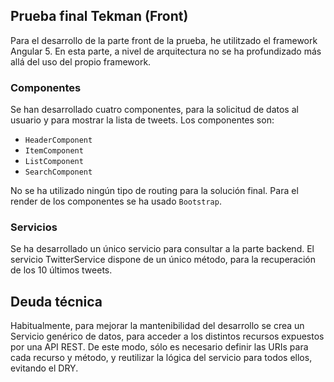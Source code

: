 ## Prueba final Tekman (Front)

Para el desarrollo de la parte front de la prueba, he utilitzado el framework Angular 5.
En esta parte, a nivel de arquitectura no se ha profundizado más allá del uso del propio framework.

### Componentes
Se han desarrollado cuatro componentes, para la solicitud de datos al usuario y para mostrar la lista de tweets. Los componentes son:

- `HeaderComponent`
- `ItemComponent`
- `ListComponent`
- `SearchComponent`

No se ha utilizado ningún tipo de routing para la solución final.
Para el render de los componentes se ha usado `Bootstrap`.

### Servicios
Se ha desarrollado un único servicio para consultar a la parte backend. El servicio TwitterService dispone de un único método,
para la recuperación de los 10 últimos tweets.

## Deuda técnica
Habitualmente, para mejorar la mantenibilidad del desarrollo se crea un Servicio genérico de datos, para acceder a los distintos recursos expuestos
por una API REST. De este modo, sólo es necesario definir las URIs para cada recurso y método, y reutilizar la lógica del servicio para todos ellos, 
evitando el DRY.  
